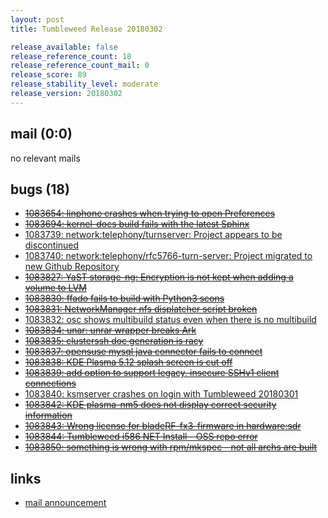 ```yaml
---
layout: post
title: Tumbleweed Release 20180302

release_available: false
release_reference_count: 18
release_reference_count_mail: 0
release_score: 89
release_stability_level: moderate
release_version: 20180302
---
```


## mail (0:0)

no relevant mails

## bugs (18)

<!--more-->

- ~~[1083654: linphone crashes when trying to open Preferences](https://bugzilla.opensuse.org/show_bug.cgi?id=1083654)~~
- ~~[1083694: kernel-docs build fails with the latest Sphinx](https://bugzilla.opensuse.org/show_bug.cgi?id=1083694)~~
- [1083739: network:telephony/turnserver: Project appears to be discontinued](https://bugzilla.opensuse.org/show_bug.cgi?id=1083739)
- [1083740: network:telephony/rfc5766-turn-server: Project migrated to new Github Repository](https://bugzilla.opensuse.org/show_bug.cgi?id=1083740)
- ~~[1083827: YaST storage-ng: Encryption is not kept when adding a volume to LVM](https://bugzilla.opensuse.org/show_bug.cgi?id=1083827)~~
- ~~[1083830: ffado fails to build with Python3 scons](https://bugzilla.opensuse.org/show_bug.cgi?id=1083830)~~
- ~~[1083831: NetworkManager nfs displatcher script broken](https://bugzilla.opensuse.org/show_bug.cgi?id=1083831)~~
- [1083832: osc shows multibuild status even when there is no multibuild](https://bugzilla.opensuse.org/show_bug.cgi?id=1083832)
- ~~[1083834: unar: unrar wrapper breaks Ark](https://bugzilla.opensuse.org/show_bug.cgi?id=1083834)~~
- ~~[1083835: clusterssh doc generation is racy](https://bugzilla.opensuse.org/show_bug.cgi?id=1083835)~~
- ~~[1083837: opensuse mysql java connector fails to connect](https://bugzilla.opensuse.org/show_bug.cgi?id=1083837)~~
- ~~[1083838: KDE Plasma 5.12 splash screen is cut off](https://bugzilla.opensuse.org/show_bug.cgi?id=1083838)~~
- ~~[1083839: add option to support legacy, insecure SSHv1 client connections](https://bugzilla.opensuse.org/show_bug.cgi?id=1083839)~~
- [1083840: ksmserver crashes on login with Tumbleweed 20180301](https://bugzilla.opensuse.org/show_bug.cgi?id=1083840)
- ~~[1083842: KDE plasma-nm5 does not display correct security information](https://bugzilla.opensuse.org/show_bug.cgi?id=1083842)~~
- ~~[1083843: Wrong license for bladeRF-fx3-firmware in hardware:sdr](https://bugzilla.opensuse.org/show_bug.cgi?id=1083843)~~
- ~~[1083844: Tumbleweed i586 NET Install - OSS repo error](https://bugzilla.opensuse.org/show_bug.cgi?id=1083844)~~
- ~~[1083850: something is wrong with rpm/mkspec - not all archs are built](https://bugzilla.opensuse.org/show_bug.cgi?id=1083850)~~



## links

- [mail announcement](https://lists.opensuse.org/opensuse-factory/2018-03/msg00066.html)
